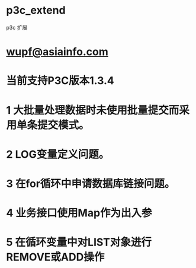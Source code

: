 # p3c_extend
p3c 扩展

# wupf@asiainfo.com

# 当前支持P3C版本1.3.4

# 1 大批量处理数据时未使用批量提交而采用单条提交模式。

#  2 LOG变量定义问题。

# 3 在for循环中申请数据库链接问题。

# 4 业务接口使用Map作为出入参

# 5 在循环变量中对LIST对象进行REMOVE或ADD操作
